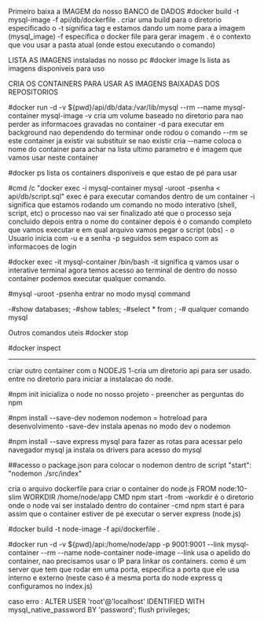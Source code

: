 Primeiro baixa a IMAGEM do nosso BANCO de DADOS
#docker build -t mysql-image -f api/db/dockerfile .
criar uma build para o diretorio especificado o
-t significa tag e estamos dando um nome para a imagem (mysql_image)
-f  especifica o docker file para gerar imagem
. é o contexto que vou usar a pasta atual (onde estou executando o comando)

LISTA AS IMAGENS instaladas no nosso pc
#docker image ls 
lista as imagens disponiveis para uso

CRIA OS CONTAINERS PARA USAR AS IMAGENS BAIXADAS DOS REPOSITORIOS

#docker run -d -v ${pwd}/api/db/data:/var/lib/mysql --rm --name mysql-container mysql-image
-v cria um volume baseado no diretorio para nao perder as informacoes gravadas no container
-d para executar em background nao dependendo do terminar onde rodou o comando
--rm se este container ja existir vai substituir se nao existir cria
--name coloca o nome do container para achar na lista 
ultimo parametro e é imagem que vamos usar neste container

#docker ps 
lista os containers disponiveis e que estao de pé para usar

#cmd /c "docker exec -i mysql-container mysql -uroot -psenha < api/db/script.sql"
exec é para executar comandos dentro de um container
-i significa que estamos rodando um comando no modo interativo (shell, script, etc) o processo nao vai ser finalizado até que o processo seja concluido
depois entra o nome do container 
depois é o comando completo que vamos executar e em qual arquivo vamos pegar o script
(obs) - o Usuario inicia com -u e a senha -p seguidos sem espaco com as informacoes de login

#docker exec -it mysql-container /bin/bash
-it significa q vamos usar o interative terminal 
agora temos acesso ao terminal de dentro do nosso container podemos executar qualquer comando.

#mysql -uroot -psenha
entrar no modo mysql command 

-#show databases;
-#show tables;
-#select * from <table>;
-# qualquer comando mysql 


Outros comandos uteis
#docker stop <nomedocontainer> 

#docker inspect <nomedocontainer>


---------------------
criar outro container com o NODEJS
1-cria um diretorio api para ser usado.
entre no diretorio para iniciar a instalacao do node.

#npm init 
inicializa o node no nosso projeto - preencher as perguntas do npm

#npm install --save-dev nodemon 
nodemon = hotreload para desenvolvimento
-save-dev instala apenas no modo dev o nodemon

#npm install --save express  mysql
para fazer as rotas para acessar pelo navegador
mysql ja instala os drivers para acesso do mysql

##acesso o package.json para colocar o nodemon dentro de script
"start": "nodemon ./src/index"

cria o arquivo dockerfile para criar o container do node.js 
FROM node:10-slim
WORKDIR /home/node/app
CMD npm start
-from <nome da imagem do hub docker>
-workdir é o diretorio onde o node vai ser instalado dentro do container
-cmd npm start é para assim que o container estiver de pé executar o server express (node.js)

#docker build -t node-image -f api/dockerfile .

#docker run -d -v ${pwd}/api:/home/node/app -p 9001:9001 --link mysql-container --rm --name node-container node-image
--link usa o apelido do container, nao precisamos usar o IP para linkar os containers.
como é um server que tem que rodar em uma porta, especifica a porta que ele usa interno e externo 
(neste caso é a mesma porta do node express q configuramos no index.js)



caso erro :
ALTER USER 'root'@'localhost' IDENTIFIED WITH mysql_native_password BY 'password';
flush privileges;
